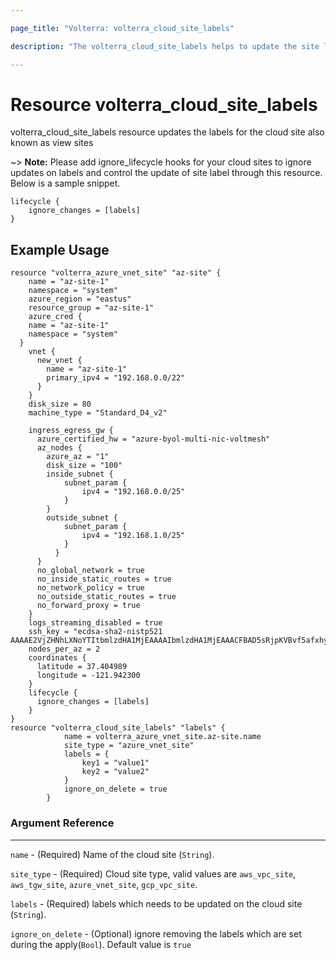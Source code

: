 ```yaml
---

page_title: "Volterra: volterra_cloud_site_labels" 

description: "The volterra_cloud_site_labels helps to update the site labels for cloud sites"

---
```


Resource volterra_cloud_site_labels
===================================

volterra_cloud_site_labels resource updates the labels for the cloud site also known as view sites

~> **Note:** Please add ignore_lifecycle hooks for your cloud sites to ignore updates on labels and control the update of site label through this resource. Below is a sample snippet.

```
lifecycle {
	ignore_changes = [labels]
}
```

Example Usage
-------------

```hcl
resource "volterra_azure_vnet_site" "az-site" {
	name = "az-site-1"
	namespace = "system"
	azure_region = "eastus"
	resource_group = "az-site-1"
	azure_cred {
	name = "az-site-1"
    namespace = "system"
  }
	vnet {
	  new_vnet {
	  	name = "az-site-1"
	  	primary_ipv4 = "192.168.0.0/22"
	  }
	}
	disk_size = 80
	machine_type = "Standard_D4_v2"

	ingress_egress_gw {
	  azure_certified_hw = "azure-byol-multi-nic-voltmesh"
	  az_nodes {
	  	azure_az = "1"
	  	disk_size = "100"
	  	inside_subnet {
	  		subnet_param {
	  			ipv4 = "192.168.0.0/25"
	  		}
	  	}
	  	outside_subnet {
	  		subnet_param {
			  	ipv4 = "192.168.1.0/25"
		  	}
		  }
	  }
	  no_global_network = true
	  no_inside_static_routes = true
	  no_network_policy = true
	  no_outside_static_routes = true
	  no_forward_proxy = true
	}
	logs_streaming_disabled = true
	ssh_key = "ecdsa-sha2-nistp521 AAAAE2VjZHNhLXNoYTItbmlzdHA1MjEAAAAIbmlzdHA1MjEAAACFBAD5sRjpKVBvf5afxhysXd4GyvEFaiDOnPhKQcK8SHNUxkGkjhRV6xMFpBBApNctQ73yaHweV//OhBHurwzUodKOWAEyH+ay0V2BAOpx2aiQHxiMh7b0CGYVxv4lRZ4IPZ1Da9Siz1Sz19RYBjVM7v6Dvo2UlYftUyauKPIDPnd19iN10g=="
	nodes_per_az = 2
	coordinates {
	  latitude = 37.404989
	  longitude = -121.942300
	}
	lifecycle {
	  ignore_changes = [labels]
	}
}
resource "volterra_cloud_site_labels" "labels" {
			name = volterra_azure_vnet_site.az-site.name
			site_type = "azure_vnet_site"
			labels = {
				key1 = "value1"
				key2 = "value2"
			}
			ignore_on_delete = true
		}

```

### Argument Reference

---

`name` - (Required) Name of the cloud site (`String`).

`site_type` - (Required) Cloud site type, valid values are `aws_vpc_site`, `aws_tgw_site`, `azure_vnet_site`, `gcp_vpc_site`.

`labels` - (Required) labels which needs to be updated on the cloud site (`String`).

`ignore_on_delete` - (Optional) ignore removing the labels which are set during the apply(`Bool`). Default value is `true`
